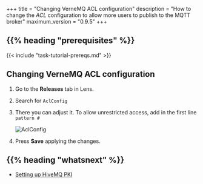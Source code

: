 +++
title =  "Changing VerneMQ ACL configuration"
description = "How to change the _ACL_ configuration to allow more users to publish to the MQTT broker"
maximum_version = "0.9.5"
+++

## {{% heading "prerequisites" %}}

{{< include "task-tutorial-prereqs.md" >}}

<!-- steps -->

## Changing VerneMQ ACL configuration

1. Go to the **Releases** tab in Lens.
2. Search for `AclConfig`
3. There you can adjust it. To allow unrestricted access, add in the first line `pattern #`

   ![AclConfig](/images/production-guide/security/vernemq-acl/acl-config.png)

4. Press **Save** applying the changes.

<!-- Optional section; add links to information related to this topic. -->
## {{% heading "whatsnext" %}}

- [Setting up HiveMQ PKI](/docs/production-guide/security/hivemq-rbac/)